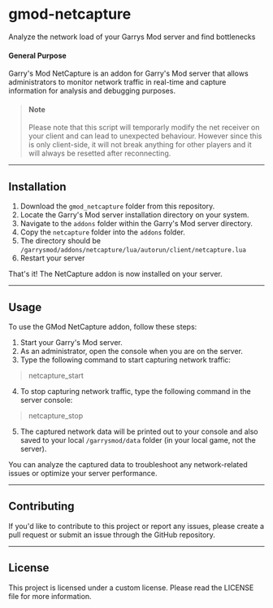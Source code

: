 # gmod-netcapture
Analyze the network load of your Garrys Mod server and find bottlenecks


#### General Purpose
Garry's Mod NetCapture is an addon for Garry's Mod server that allows administrators to monitor network traffic in real-time and capture information for analysis and debugging purposes.


> #### Note
> Please note that this script will temporarly modify the net receiver on your client and can lead to unexpected behaviour.
> However since this is only client-side, it will not break anything for other players and it will always be resetted after reconnecting.

***

## Installation

1. Download the `gmod_netcapture` folder from this repository.
2. Locate the Garry's Mod server installation directory on your system.
3. Navigate to the `addons` folder within the Garry's Mod server directory.
4. Copy the `netcapture` folder into the `addons` folder.
5. The directory should be `/garrysmod/addons/netcapture/lua/autorun/client/netcapture.lua`
6. Restart your server

That's it! The NetCapture addon is now installed on your server.

***

## Usage

To use the GMod NetCapture addon, follow these steps:

1. Start your Garry's Mod server.
2. As an administrator, open the console when you are on the server.
3. Type the following command to start capturing network traffic:
> netcapture_start
4. To stop capturing network traffic, type the following command in the server console:
> netcapture_stop
5. The captured network data will be printed out to your console and also saved to your local `/garrysmod/data` folder (in your local game, not the server).

You can analyze the captured data to troubleshoot any network-related issues or optimize your server performance.

***

## Contributing

If you'd like to contribute to this project or report any issues, please create a pull request or submit an issue through the GitHub repository.

***

## License

This project is licensed under a custom license. Please read the LICENSE file for more information.
